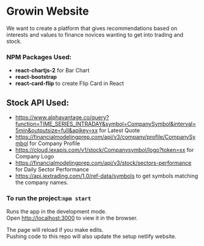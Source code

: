 # Growin Website 

We want to create a platform that gives recommendations based on interests and values to finance novices wanting to get into trading and stock.

### NPM Packages Used:
- **react-chartjs-2** for Bar Chart
- **react-bootstrap**
- **react-card-flip** to create Flip Card in React

## Stock API Used:
- https://www.alphavantage.co/query?function=TIME_SERIES_INTRADAY&symbol=CompanySymbol&interval=5min&outputsize=full&apikey=xx for Latest Quote 
- https://financialmodelingprep.com/api/v3/company/profile/CompanySymbol for Company Profile
- https://cloud.iexapis.com/v1/stock/Companysymbol/logo?token=xx for Company Logo
- https://financialmodelingprep.com/api/v3/stock/sectors-performance for Daily Sector Performance
- https://api.iextrading.com/1.0/ref-data/symbols to get symbols matching the company names.


### To run the project:`npm start`

Runs the app in the development mode.<br />
Open [http://localhost:3000](http://localhost:3000) to view it in the browser.

The page will reload if you make edits.<br />
Pushing code to this repo will also update the setup netlify website. 





